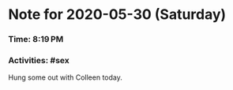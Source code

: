 # Note for 2020-05-30 (Saturday)
### Time: 8:19 PM
### Activities: #sex

Hung some out with Colleen today.
